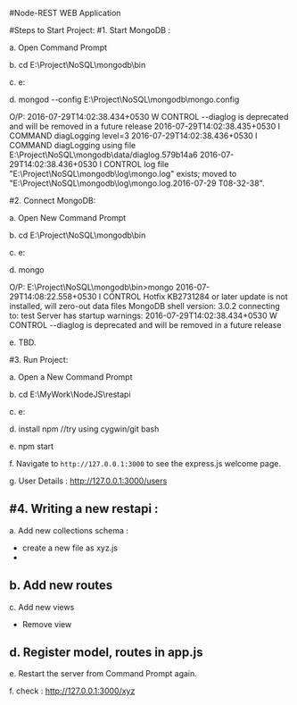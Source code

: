 #Node-REST WEB Application

#Steps to Start Project:
#1. Start MongoDB :

a. Open Command Prompt

b. cd E:\Project\NoSQL\mongodb\bin

c. e:

d. mongod --config E:\Project\NoSQL\mongodb\mongo.config

O/P: 2016-07-29T14:02:38.434+0530 W CONTROL  --diaglog is deprecated and will be removed in a future release
2016-07-29T14:02:38.435+0530 I COMMAND  diagLogging level=3
2016-07-29T14:02:38.436+0530 I COMMAND  diagLogging using file E:\Project\NoSQL\mongodb\data/diaglog.579b14a6
2016-07-29T14:02:38.436+0530 I CONTROL  log file "E:\Project\NoSQL\mongodb\log\mongo.log" exists; moved to "E:\Project\NoSQL\mongodb\log\mongo.log.2016-07-29
T08-32-38".

#2. Connect MongoDB:

a. Open New Command Prompt

b. cd E:\Project\NoSQL\mongodb\bin

c. e:

d. mongo

O/P: E:\Project\NoSQL\mongodb\bin>mongo
2016-07-29T14:08:22.558+0530 I CONTROL  Hotfix KB2731284 or later update is not installed, will zero-out data files
MongoDB shell version: 3.0.2
connecting to: test
Server has startup warnings:
2016-07-29T14:02:38.434+0530 W CONTROL  --diaglog is deprecated and will be removed in a future release

e. TBD.

#3. Run Project:

a. Open a New Command Prompt

b. cd E:\MyWork\NodeJS\restapi

c. e:

d. install npm //try using cygwin/git bash

e. npm start

f. Navigate to `http://127.0.0.1:3000` to see the express.js welcome page.

g. User Details : http://127.0.0.1:3000/users

#4. Writing a new restapi :
- 
a. Add new collections schema :

- create a new file as xyz.js
- 
b. Add new routes
-

c. Add new views
- Remove view

d. Register model, routes in app.js
-

e. Restart the server from Command Prompt again.

f. check : http://127.0.0.1:3000/xyz
